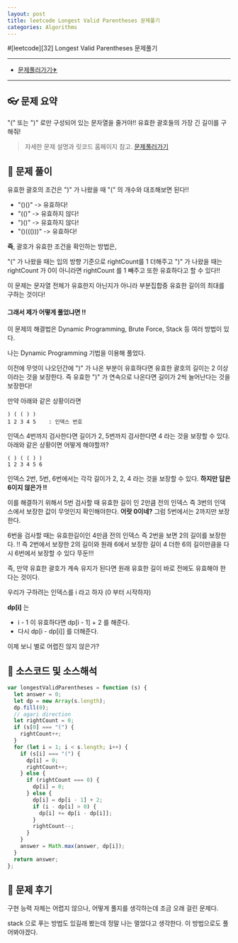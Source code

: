 ```yaml
---
layout: post
title: leetcode Longest Valid Parentheses 문제풀기
categories: Algorithms
---
```


#[leetcode][32] Longest Valid Parentheses 문제풀기

---

- [문제풀러가기✈](https://leetcode.com/problems/longest-valid-parentheses)

---

## 👓 문제 요약

"(" 또는 ")" 로만 구성되어 있는 문자열을 줄거야!!
유효한 괄호들의 가장 긴 길이를 구해줘!

> 자세한 문제 설명과 릿코드 홈페이지 참고. [문제풀러가기](https://leetcode.com/problems/longest-valid-parentheses)

## 🔑 문제 풀이

유효한 괄호의 조건은 ")" 가 나왔을 때 "(" 의 개수와 대조해보면 된다!!

- "()()" -> 유효하다!
- "(()" -> 유효하지 않다!
- ")()" -> 유효하지 않다!
- "()((()))" -> 유효하다!

**즉**, 괄호가 유효한 조건을 확인하는 방법은,

"(" 가 나왔을 때는 입의 방향 기준으로 rightCount를 1 더해주고
")" 가 나왔을 때는 rightCount 가 0이 아니라면 rightCount 를 1 빼주고 또한 유효하다고 할 수 있다!!

이 문제는 문자열 전체가 유효한지 아닌지가 아니라 부분집합중 유효한 길이의 최대를 구하는 것이다!

#### 그래서 제가 어떻게 풀었냐면 !!

이 문제의 해결법은 Dynamic Programming, Brute Force, Stack 등 여러 방법이 있다.

나는 Dynamic Programming 기법을 이용해 풀었다.

이전에 무엇이 나오던간에 ")" 가 나온 부분이 유효하다면 유효한 괄호의 길이는 2 이상이라는 것을 보장한다.
즉 유효한 ")" 가 연속으로 나온다면 길이가 2씩 늘어난다는 것을 보장한다!

만약 아래와 같은 상황이라면

    ) ( ( ) )
    1 2 3 4 5    : 인덱스 번호

인덱스 4번까지 검사한다면 길이가 2, 5번까지 검사한다면 4 라는 것을 보장할 수 있다.
아래와 같은 상황이면 어떻게 해야할까?

    ( ) ( ( ) )
    1 2 3 4 5 6

인덱스 2번, 5번, 6번에서는 각각 길이가 2, 2, 4 라는 것을 보장할 수 있다.
**하지만 답은 6이지 않은가 !!**

이를 해결하기 위해서 5번 검사할 때 유효한 길이 인 2만큼 전의 인덱스 즉 3번의 인덱스에서 보장한 값이 무엇인지 확인해야한다.
**어랏 0이네?** 그럼 5번에서는 2까지만 보장한다.

6번을 검사할 때는 유효한길이인 4만큼 전의 인덱스 즉 2번을 보면 2의 길이를 보장한다. !!
즉 2번에서 보장한 2의 길이와 원래 6에서 보장한 길이 4 더한 6의 길이만큼을 다시 6번에서 보장할 수 있다 뚜둔!!!

즉, 만약 유효한 괄호가 계속 유지가 된다면 원래 유효한 길이 바로 전에도 유효해야 한다는 것이다.

우리가 구하려는 인덱스를 i 라고 하자 (0 부터 시작하자)

**dp[i]** 는

- i - 1 이 유효하다면 dp[i - 1] + 2 를 해준다.
- 다시 dp[i - dp[i]] 를 더해준다.

이제 보니 별로 어렵진 않지 않은가?

## 🥽 소스코드 및 소스해석

```javascript
var longestValidParentheses = function (s) {
  let answer = 0;
  let dp = new Array(s.length);
  dp.fill(0);
  // agari direction
  let rightCount = 0;
  if (s[0] === "(") {
    rightCount++;
  }
  for (let i = 1; i < s.length; i++) {
    if (s[i] === "(") {
      dp[i] = 0;
      rightCount++;
    } else {
      if (rightCount === 0) {
        dp[i] = 0;
      } else {
        dp[i] = dp[i - 1] + 2;
        if (i - dp[i] > 0) {
          dp[i] += dp[i - dp[i]];
        }
        rightCount--;
      }
    }
    answer = Math.max(answer, dp[i]);
  }
  return answer;
};
```

## 🔨 문제 후기

구현 능력 자체는 어렵지 않으나, 어떻게 풀지를 생각하는데 조금 오래 걸린 문제다.

stack 으로 푸는 방법도 있길래 봤는데 정말 나는 멀었다고 생각한다.
이 방법으로도 풀어봐야겠다.
